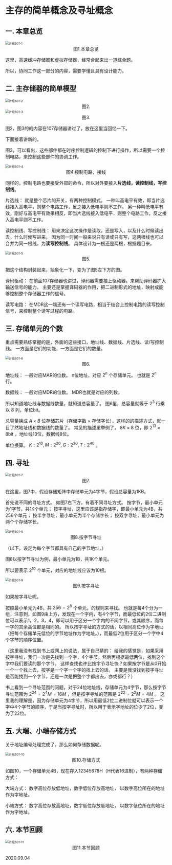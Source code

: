 # 主存的简单概念及寻址概念

## 一. 本章总览

<img src="计组601-1.png" alt="计组601-1" style="zoom:67%;" />

<center>图1.本章总览</center>

这里，高速缓冲存储器和虚拟存储器，经常合起来出一道综合题。

所以，协同工作这一部分的内容，需要学懂且具有设计能力。

## 二. 主存储器的简单模型

<img src="计组601-2.png" alt="计组601-2" style="zoom:67%;" />

<center>图2.</center>

<img src="计组601-3.png" alt="计组601-3" style="zoom:67%;" />

<center>图3.</center>

图2，图3的的内容在107存储器讲过了，放在这里当回忆一下。

下面接着讲新的。

图3，可以看出，这些部件都在时序控制逻辑的控制下进行操作，所以需要一个控制电路，来控制这些部件的协调工作。

<img src="计组601-4.png" alt="计组601-4" style="zoom:67%;" />

<center>图4.控制电路，接线</center>

同样的，控制电路也要接受外部的命令，所以对外要接入**片选线，读控制线，写控制线**。

片选线：
就是整个芯片的开关，有两种控制模式。
一种叫高电平有效，即当片选线接入高电平，则整个电路工作，反之接入低电平则不工作。
另一种叫低电平有效，刚好与高电平有效果相反，即当片选线接入低电平，则整个电路工作，反之接入高电平则不工作。

读控制线、写控制线：
用来决定这次操作是读取，还是写入，以及什么时候读出去，什么时候写进来。
因为同一时间一般来说只有读或只有写，这两根线也可以合并为同一根线，为**读写控制线**。
具体设计为一根还是两根，根据题目来。

<img src="计组601-5.png" alt="计组601-5" style="zoom: 67%;" />

<center>图5.</center>

把这个结构封装起来，抽象化一下，变为了图5左下方的图。

译码驱动：
在前面107存储器也讲过，译码器需要接上驱动器，来帮助译码器扩大输送信号的能力。
主要还是掌握译码器的作用，把二进制形式的地址，映射成能够控制整个存储器工作的信号。

读写电路：
在MDR这一端还有一个读写电路，相当于结合上控制电路的读写控制信号，来控制整个读写过程的电路。

## 三. 存储单元的个数

重点需要熟练掌握的是，外面的这些接口，地址线、数据线、片选线、读/写控制线。
一方面是它们的功能，一方面是它们的数量。

<img src="计组601-6.png" alt="计组601-6" style="zoom:67%;" />

<center>图6.</center>

地址线：
一般对应MAR的位数。
n位地址，对应 $2^n$ 个存储单元。
也就是 $2^n$ 行。

数据线：
一般对应MDR的位数。
MDR也就是对应的列数。

所以知道地址线与数据线数量，就知道总容量了。
图6里，总容量就等于 $2^3$ 行乘以 $8$ 列，单位bit。

总容量换成 $A\times B$ 位存储芯片（存储字数 $\times$ 存储字长），这样的的描述方式，就一目了然地址线和数据线的数量了。
常见的描述里举例了， $8K\times 8$ 位，即 $2^{13}\times8\text{bit}$ ，地址线13位，数据线8位。

单位换算。
 $K:2^{10},M:2^{20},G:2^{30},T:2^{40}$ 。

## 四. 寻址

<img src="计组601-7.png" alt="计组601-7" style="zoom:67%;" />

<center>图7.</center>

在这里，图7中，假设存储矩阵中存储单元为4字节，假设总容量为1KB。

首先说不同的寻址方式。
如图7右下方，有着不同寻址方式。
按字节，最小单元为1字节，共1K个单元；
按字寻址，这里应该是指存储字，即最小单元为4B，共256个单元；
按半字寻址，最小单元为半个存储字长；
按双字寻址，最小单元为两个个存储字长。

<img src="计组601-8.png" alt="计组601-8" style="zoom:67%;" />

<center>图8.按字节寻址</center>

（以下，设定为每个字节都具有自己的字节地址。）

图8以按字节寻址为例，最小单元为1B，共1K个单元。

所以要表示 $2^{10}$ 个单元，对应的地址线应该为10根。

<img src="计组601-9.png" alt="计组601-9" style="zoom:67%;" />

<center>图9.按字寻址</center>

如果按字寻址呢。

按照最小单元为4B，共 $256=2^8$ 个单元，的规则来寻找。
也就是每4个分为一组，注意到，如图9由上方，发现在一个字内，有4个字节，而最低位的2位二进制位可以表示1，2，3，4，即可以用于区分一个字内的不同字节，或其顺序，而每一字的其余高位都是相同的。
所以按字寻址的方式的话，以相同高位作为字地址（把每个存储单元低位的字节地址作为字地址。），而最低2位用于区分一个字中4个字节的顺序位置。

（这里我没有找到书上或网上的说法，属于自己猜的：
给我的感觉是，如果采用按字寻址，我们一次是先找到一个字，4个字节。然后再根据最低两位，找到这个字中我们要读的那个字节。
这样查找也许比按字节寻址快？如果按字节是从0开始一个一个找上去，按字是一个字一个字的找上去的话。
主要是我没找到按字寻址是否能找到一个字节，还是一次是把整个字都出去，亦或都行？）

书上看到一个寻址范围的问题，对于24位地址线，存储单元为4字节，那么按字节寻址范围为 $2^{24}=2^{4}M=16M$ ，但是按字寻址的范围是 $2^{22}=2^2M=4M$ 。
这里我的理解是，因为存储单元为4字节，所以用最低2位二进制位就可以表示一个字中4个字节的顺序，于是当按字寻址时，所以用于表示字地址的位少了2位，变为了22位。

## 五. 大端、小端存储方式

关于地址编号处理完成了，那么如何存储数据呢。

<img src="计组601-10.png" alt="计组601-10" style="zoom:67%;" />

<center>图10.存储方式</center>

如图10，一个存储单元4B，现在存入12345678H（H代表16进制），有两种存储方式：

大端方式：
数字高位存放低地址，数字低位存放高地址，
以数字高位所在的地址作为字地址。

小端方式：
数字高位存放高地址，数字低位存放低地址，
以数字低位所在的地址作为字地址。

## 六. 本节回顾

<img src="计组601-11.png" alt="计组601-11" style="zoom:67%;" />

<center>图11.本节回顾</center>

2020.09.04